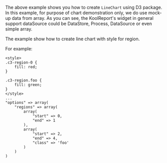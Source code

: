 The above example shows you how to create `LineChart` using D3 package. In this example, for purpose of chart demonstration only, we do use mock-up data from array. As you can see, the KoolReport's widget in general support dataSource could be DataStore, Process, DataSource or even simple array.

The example show how to create line chart with style for region.

For example:

    <style>
    .c3-region-0 {
        fill: red;
    }

    .c3-region.foo {
        fill: green;    
    }   
    </style>
    ...
    "options" => array(
        "regions" => array(
            array(
                "start" => 0,
                "end" => 1
            ),
            array(
                "start" => 2,
                "end" => 4,
                "class" => 'foo'
            )
        )
    )